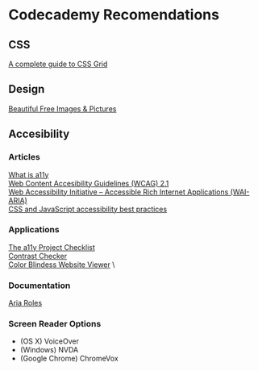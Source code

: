 # Codecademy Recomendations

## CSS

[A complete guide to CSS Grid](https://css-tricks.com/snippets/css/complete-guide-grid/)

## Design

[Beautiful Free Images & Pictures](https://unsplash.com/) 


## Accesibility

### Articles
[What is a11y](https://www.boia.org/blog/what-is-a11y) \
[Web Content Accesibility Guidelines (WCAG) 2.1](https://www.w3.org/TR/WCAG21/) \
[Web Accessibility Initiative – Accessible Rich Internet Applications (WAI-ARIA)](https://en.wikipedia.org/wiki/WAI-ARIA) \
[CSS and JavaScript accessibility best practices](https://developer.mozilla.org/en-US/docs/Learn/Accessibility/CSS_and_JavaScript)

### Applications

[The a11y Project Checklist](https://www.a11yproject.com/checklist/) \
[Contrast Checker](https://webaim.org/resources/contrastchecker/) \
[Color Blindess Website Viewer](https://www.toptal.com/designers/colorfilter) \

### Documentation

[Aria Roles](https://www.w3.org/TR/html-aria/#allowed-aria-roles-states-and-properties)

### Screen Reader Options

- (OS X) VoiceOver
- (Windows) NVDA
- (Google Chrome) ChromeVox